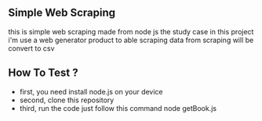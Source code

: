 ## Simple Web Scraping
this is simple web scraping made from node js 
the study case in this project i'm use a web generator product to able scraping
data from scraping will be convert to csv

## How To Test ? 
- first, 
you need install node.js on your device
- second, 
clone this repository
- third, 
run the code just follow this command
node getBook.js